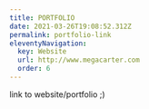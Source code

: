 ```yaml
---
title: PORTFOLIO
date: 2021-03-26T19:08:52.312Z
permalink: portfolio-link
eleventyNavigation:
  key: Website
  url: http://www.megacarter.com
  order: 6
---
```

link to website/portfolio ;)